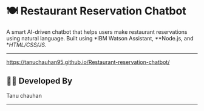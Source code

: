 # 🍽 Restaurant Reservation Chatbot

A smart AI-driven chatbot that helps users make restaurant reservations using natural language. Built using *IBM Watson Assistant, **Node.js, and **HTML/CSS/JS*.

---
https://tanuchauhan95.github.io/Restaurant-reservation-chatbot/

## 👩‍💻 Developed By
Tanu chauhan

---



